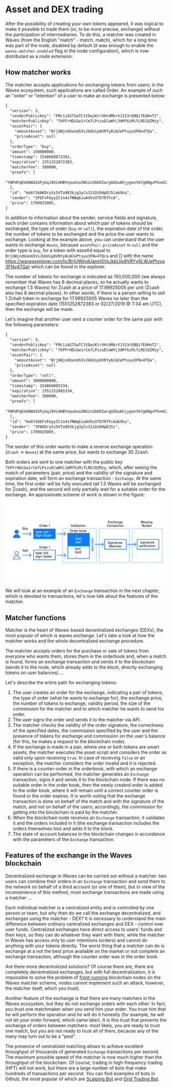 # Asset and DEX trading

After the possibility of creating your own tokens appeared, it was logical to make it possible to trade them (or, to be more precise, exchange) without the participation of intermediaries. To do this, a matcher was created in Waves (from the English "match" - match, match), which for a long time was part of the node, disabled by default (it was enough to enable the `waves.matcher.enabled` flag in the node configuration), which is now distributed as a node extension.

## How matcher works

The matcher accepts applications for exchanging tokens from users; in the Waves ecosystem, such applications are called Order. An example of such an "order" or "intention" of a user to make an exchange is presented below:

``` 'json
{
  "version": 3,
  "senderPublicKey": "FMc1iASTGwTC1tDwiKtrVHtdMkrVJ1S3rEBQifEdHnT2",
  "matcherPublicKey": "7kPFrHDiGw1rCm7LPszuECwWYL3dMf6iMifLRDJQZMzy",
  "assetPair": {
    "amountAsset": "BrjUWjndUanm5VsJkbUip8VRYy6LWJePtxya3FNv4TQa",
    "priceAsset": null
  },
  "orderType": "buy",
  "amount": 150000000,
  "timestamp": 1548660872383,
  "expiration": 1551252872383,
  "matcherFee": 300000,
  "proofs": [
    "YNPdPqEUGRW42bFyGqJ8VLHHBYnpukna3NSin26ERZargGEboAhjygenY67gKNgvP5nm5ZV8VGZW3bNtejSKGEa"
  ],
  "id": "Ho6Y16AKDrySs5VTa983kjg3yCx32iDzDHpDJ5iabXka",
  "sender": "3PEFvFmyyZC1n4sfNWq6iwAVhzUT87RTFcA",
  "price": 1799925005,
}
```

In addition to information about the sender, service fields and signature, each order contains information about which pair of tokens should be exchanged, the type of order (`buy` or `sell`), the expiration date of the order, the number of tokens to be exchanged and the price the user wants to exchange. Looking at the example above, you can understand that the user wants to exchange `Waves`, because `assetPair.priceAsset` is `null` and the order type is `buy`, for a token with assetId equal to `BrjUWjndUanm5VsJkbUip8VRYy6LWJePtxya3FNv4TQca` and [] with the name https://wavesexplorer.com/tx/BrjUWjndUanm5VsJkbUip8VRYy6LWJePtxya3FNv4TQa) which can be found in the explorer.

The number of tokens for exchange is indicated as 150,000,000 (we always remember that Waves has 8 decimal places, so he actually wants to exchange 1.5 Waves) for Zcash at a price of 17.99925005 per unit (Zcash also has 8 decimal places). In other words, if there is a person willing to sell 1 Zchah token in exchange for 17.99925005 Waves no later than the specified expiration date (1551252872383 or 02/27/2019 @ 7:34 am UTC), then the exchange will be made.

Let's imagine that another user sent a counter order for the same pair with the following parameters:

``` 'json
{
  "version": 3,
  "senderPublicKey": "FMc1iASTGwTC1tDwiKtrVHtdMkrVJ1S3rEBQifEdHnT2",
  "matcherPublicKey": "7kPFrHDiGw1rCm7LPszuECwWYL3dMf6iMifLRDJQZMzy",
  "assetPair": {
    "amountAsset": "BrjUWjndUanm5VsJkbUip8VRYy6LWJePtxya3FNv4TQa",
    "priceAsset": null
  },
  "orderType": "sell",
  "amount": 3000000000,
  "timestamp": 154866085334,
  "expiration": 1551252885334,
  "matcherFee": 300000,
  "proofs": [
    "YNPdPqEUGRW42bFyGqJ8VLHHBYnpukna3NSin26ERZargGEboAhjygenY67gKNgvP5nm5ZV8VGZW3bNtejSKGEa"
  ],
  "id": "Ho6Y16EFvFmyyZC1n4sfNWq6iwAVhzUT87RTFcAabXka",
  "sender": "3PAKDrySs5VTa983kjg3yCx32iDzDHpDJ5i",
  "price": 1799925005,
}
```

The sender of this order wants to make a reverse exchange operation (`Zcash` -> `Waves`) at the same price, but wants to exchange 30 Zcash.

Both orders are sent to one matcher with the public key `7kPFrHDiGw1rCm7LPszuECwWYL3dMf6iMifLRDJQZMzy`, which, after seeing the match of parameters (pair, price) and the validity of the signature and expiration date, will form an exchange transaction - `Exchange`. At the same time, the first order will be fully executed (all 1.5 Waves will be exchanged for Zcash), and the second will only partially wait for a suitable order for the exchange. An approximate scheme of work is shown in the figure:

![How matching works](../../assets/4-4-1-how-dex-works.png "How matching workks")

We will look at an example of an `Exchange` transaction in the next chapter, which is devoted to transactions, let's now talk about the features of the matcher.

## Matcher functions

Matcher is the heart of Waves-based decentralized exchanges (DEXs), the most popular of which is waves.exchange. Let's take a look at how the matcher works and the whole decentralized exchange procedure.

The matcher accepts orders for the purchase or sale of tokens from everyone who wants them, stores them in the orderbook and, when a match is found, forms an exchange transaction and sends it to the blockchain (sends it to the node, which already adds to the block, directly exchanging tokens on user balances) ...

Let's describe the entire path for exchanging tokens:

1. The user creates an order for the exchange, indicating a pair of tokens, the type of order (what he wants to exchange for), the exchange price, the number of tokens to exchange, validity period, the size of the commission for the matcher and to which matcher he wants to send his order.
2. The user signs the order and sends it to the matcher via API.
3. The matcher checks the validity of the order signature, the correctness of the specified dates, the commission specified by the user and the presence of tokens for exchange and commission on the user's balance (for this, he makes a request to the blockchain node).
4. If the exchange is made in a pair, where one or both tokens are smart assets, the matcher executes the asset script and considers the order as valid only upon receiving `true`. In case of receiving `false` or an exception, the matcher considers the order invalid and it is rejected.
5. If there is a counter-order in the orderbook, with which an exchange operation can be performed, the matcher generates an `Exchange` transaction, signs it and sends it to the blockchain node. If there was no suitable order in the order book, then the newly created order is added to the order book, where it will remain until a correct counter order is found or the order expires. It is worth noting that the exchange transaction is done on behalf of the match and with the signature of the match, and not on behalf of the users; accordingly, the commission for getting into the blockchain is paid by the matcher.
6. When the blockchain node receives an `Exchange` transaction, it validates it and the orders included in it (the exchange transaction includes the orders themselves too) and adds it to the block.
7. The state of account balances in the blockchain changes in accordance with the parameters of the `Exchange` transaction.

## Features of the exchange in the Waves blockchain

Decentralized exchange in Waves can be carried out without a matcher: two users can combine their orders in an `Exchange` transaction and send them to the network on behalf of a third account (or one of them), but in view of the inconvenience of this method, most exchange transactions are made using a matcher ...

Each individual matcher is a centralized entity and is controlled by one person or team, but why then do we call the exchange decentralized, and exchanges using the matcher - DEX? It is necessary to understand the main difference between ordinary centralized exchanges and DEX - control over user funds. Centralized exchanges have direct access to users' funds and their keys, so they can do whatever they want with them, while the matcher in Waves has access only to user intentions (orders) and cannot do anything with your tokens directly. The worst thing that a matcher can do is exchange at a not the best price available on the market or not complete an exchange transaction, although the counter order was in the order book.

Are there more decentralized solutions? Of course there are, there are completely decentralized exchanges, but with full decentralization, it is impossible to solve the problem of [front-running](https://www.investopedia.com/terms/f/frontrunning.asp) blockchain nodes (in the Waves matcher scheme, nodes cannot implement such an attack, however, the matcher itself, which you trust).

Another feature of the exchange is that there are many matchers in the Waves ecosystem, but they do not exchange orders with each other. In fact, you trust one matchmaker when you send him your order. You trust him that he will perform the operation and he will do it honestly (for example, he will not let your order forward, which came later). It is this trust that prevents the exchange of orders between matchers: most likely, you are ready to trust one match, but you are not ready to trust all of them, because any of the many may turn out to be a "pest".

The presence of centralized matching allows to achieve excellent throughput of thousands of generated `Exchange` transactions per second. The maximum possible speed of the matcher is now much higher than the throughput of the blockchain. Of course, trading in high-frequency trading (HFT) will not work, but there are a large number of bots that make hundreds of transactions per second. You can find examples of bots in Github, the most popular of which are [Scalping Bot](https://docs.wavesplatform.com/en/building-apps/waves-api-and-sdk/examples/trading-bot) and [Grid Trading Bot](https://github.com/PyWaves/BlackBot).